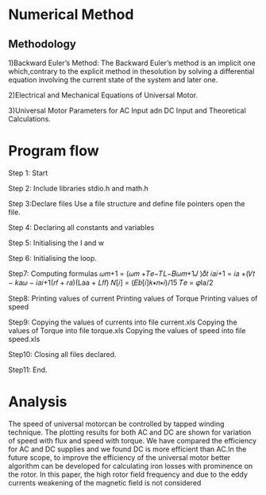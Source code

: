 # Numerical Method

## Methodology
1)Backward Euler’s Method:
The Backward Euler’s method is an implicit one which,contrary to the explicit method in thesolution by solving a differential equation involving the current state of the system and later one.

2)Electrical and Mechanical Equations of Universal Motor.

3)Universal Motor Parameters for AC Input adn DC Input and Theoretical Calculations.


# Program flow 
Step 1: Start

Step 2: Include libraries stdio.h and math.h

Step 3:Declare files
       Use a file structure and define file pointers
       open the file.
       
Step 4: Declaring all constants and variables

Step 5: Initialising the I and w

Step 6: Initialising the loop.

Step7: Computing formulas
        𝜔𝑚+1 = (𝜔𝑚 +𝑇𝑒−𝑇𝐿−𝐵𝜔𝑚+1𝐽 )𝛿𝑡
         𝑖𝑎𝑖+1 = 𝑖𝑎 +(𝑉𝑡 − 𝑘𝑎𝜔 − 𝑖𝑎𝑖+1(𝑟𝑓 + 𝑟𝑎)(Laa + 𝐿𝑓𝑓)
         𝑁[𝑖] = (𝐸𝑏[𝑖]𝑘∗𝑛∗𝑖)/15
        𝑇𝑒 = 𝜑Ia/2
        
Step8: Printing values of current
       Printing values of Torque
       Printing values of speed
       
Step9: Copying the values of currents into file current.xls
       Copying the values of Torque into file torque.xls
       Copying the values of speed into file speed.xls
       
Step10: Closing all files declared.

Step11: End.

# Analysis
The speed of universal motorcan be controlled by tapped winding technique. The plotting results for both AC and DC are
shown for variation of speed with flux and speed with torque. We have compared the
efficiency for AC and DC supplies and we found DC is more efficient than AC.In the future
scope, to improve the efficiency of the universal motor better algorithm can be developed for
calculating iron losses with prominence on the rotor. In this paper, the high rotor field
frequency and due to the eddy currents weakening of the magnetic field is not considered
